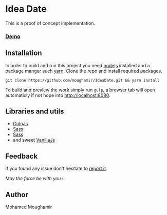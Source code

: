 # Idea Date
This is a proof of concept implementation.
### [Demo](https://omnizya.com/IdeaDate/)

## Installation

In order to build and run this project you need [nodejs](https://nodejs.org/) installed and a package manger such [yarn](https://yarnpkg.com/).
Clone the repo and install required packages.

```
git clone https://github.com/moughamir/IdeaDate.git && yarn install
```
To build and preview the work simply run `gulp`, a browser tab will open automaticly if not hope into [http://localhost:8080](http://localhost:8080).

## Libraries and utils
* [GulpJs](https://gulpjs.com/)
* [Sass](https://sass-lang.com/)
* [Sass](http://riotjs.com/)
* and sweet [VanillaJs](http://vanilla-js.com/)

## Feedback

If you found any issue don't hesitate to [report it](https://github.com/moughamir/IdeaDate/issues/new).

_May the force be with you !_

## Author
Mohamed Moughamir